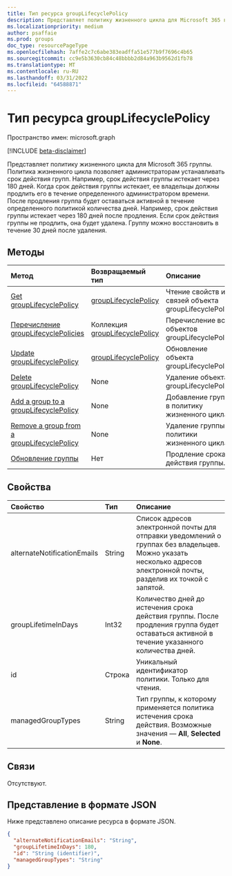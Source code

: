 ```yaml
---
title: Тип ресурса groupLifecyclePolicy
description: Представляет политику жизненного цикла для Microsoft 365 группы.
ms.localizationpriority: medium
author: psaffaie
ms.prod: groups
doc_type: resourcePageType
ms.openlocfilehash: 7affe2c7c6abe383eadffa51e577b9f7696c4b65
ms.sourcegitcommit: cc9e5b3630cb84c48bbbb2d84a963b9562d1fb78
ms.translationtype: MT
ms.contentlocale: ru-RU
ms.lasthandoff: 03/31/2022
ms.locfileid: "64588871"
---
```

# <a name="grouplifecyclepolicy-resource-type"></a>Тип ресурса groupLifecyclePolicy

Пространство имен: microsoft.graph

[!INCLUDE [beta-disclaimer](../../includes/beta-disclaimer.md)]

Представляет политику жизненного цикла для Microsoft 365 группы. Политика жизненного цикла позволяет администраторам устанавливать срок действия групп. Например, срок действия группы истекает через 180 дней. Когда срок действия группы истекает, ее владельцы должны продлить его в течение определенного администратором времени. После продления группа будет оставаться активной в течение определенного политикой количества дней. Например, срок действия группы истекает через 180 дней после продления. Если срок действия группы не продлить, она будет удалена. Группу можно восстановить в течение 30 дней после удаления.

## <a name="methods"></a>Методы

| Метод                                                                                   | Возвращаемый тип                                                | Описание                                                         |
| :--------------------------------------------------------------------------------------- | :--------------------------------------------------------- | :------------------------------------------------------------------ |
| [Get groupLifecyclePolicy](../api/grouplifecyclepolicy-get.md)                           | [groupLifecyclePolicy](grouplifecyclepolicy.md)            | Чтение свойств и связей объекта groupLifecyclePolicy. |
| [Перечисление groupLifecyclePolicies](../api/grouplifecyclepolicy-list.md)                       | Коллекция [groupLifecyclePolicy](grouplifecyclepolicy.md) | Перечисление всех объектов groupLifecyclePolicy.                                |
| [Update groupLifecyclePolicy](../api/grouplifecyclepolicy-update.md)                     | [groupLifecyclePolicy](grouplifecyclepolicy.md)            | Обновление объекта groupLifecyclePolicy.                               |
| [Delete groupLifecyclePolicy](../api/grouplifecyclepolicy-delete.md)                     | None                                                       | Удаление объекта groupLifecyclePolicy.                               |
| [Add a group to a groupLifecyclePolicy](../api/grouplifecyclepolicy-addgroup.md)         | None                                                       | Добавление группы в политику жизненного цикла.                                   |
| [Remove a group from a groupLifecyclePolicy](../api/grouplifecyclepolicy-removegroup.md) | None                                                       | Удаление группы из политики жизненного цикла.                               |
| [Обновление группы](../api/grouplifecyclepolicy-renewgroup.md)                               | Нет                                                       | Продление срока действия группы.                                    |

## <a name="properties"></a>Свойства

| Свойство                    | Тип   | Описание                                                                                                                                                |
| :-------------------------- | :----- | :--------------------------------------------------------------------------------------------------------------------------------------------------------- |
| alternateNotificationEmails | String | Список адресов электронной почты для отправки уведомлений о группах без владельцев. Можно указать несколько адресов электронной почты, разделив их точкой с запятой. |
| groupLifetimeInDays         | Int32  | Количество дней до истечения срока действия группы. После продления группа будет оставаться активной в течение указанного количества дней.               |
| id                          | Строка | Уникальный идентификатор политики. Только для чтения.                                                                                                               |
| managedGroupTypes           | String | Тип группы, к которому применяется политика истечения срока действия. Возможные значения — **All**, **Selected** и **None**.                                             |

## <a name="relationships"></a>Связи

Отсутствуют.

## <a name="json-representation"></a>Представление в формате JSON

Ниже представлено описание ресурса в формате JSON.

<!-- {
  "blockType": "resource",
  "optionalProperties": [

  ],
  "@odata.type": "microsoft.graph.groupLifecyclePolicy"
}-->

```json
{
  "alternateNotificationEmails": "String",
  "groupLifetimeInDays": 180,
  "id": "String (identifier)",
  "managedGroupTypes": "String"
}
```

<!-- uuid: 8fcb5dbc-d5aa-4681-8e31-b001d5168d79
2015-10-25 14:57:30 UTC -->
<!-- {
  "type": "#page.annotation",
  "description": "groupLifecyclePolicy resource",
  "keywords": "",
  "section": "documentation",
  "tocPath": ""
}-->
